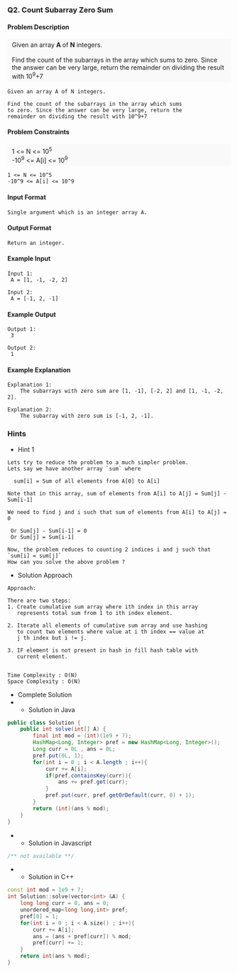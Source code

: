 ### Q2. Count Subarray Zero Sum
#### Problem Description
<div style="background-color: #f9f9f9; padding: 5px 10px;">
    Given an array <strong>A </strong>of <strong>N</strong> 
    integers.<br><br>Find the count of the subarrays in the 
    array which sums to zero. Since the answer can be very 
    large, return the remainder on dividing the result with
    10<sup>9</sup>+7
</div>

```text
Given an array A of N integers.

Find the count of the subarrays in the array which sums 
to zero. Since the answer can be very large, return the 
remainder on dividing the result with 10^9+7
```
#### Problem Constraints
<div style="background-color: #f9f9f9; padding: 5px 10px;">
    1 &lt;= N &lt;= 10<sup>5</sup><br>
    -10<sup>9</sup> &lt;= A[i] &lt;= 10<sup>9</sup>
</div>

```text
1 <= N <= 10^5
-10^9 <= A[i] <= 10^9
```
#### Input Format
```text
Single argument which is an integer array A.
```
#### Output Format
```text
Return an integer.
```
#### Example Input
```text
Input 1:
 A = [1, -1, -2, 2]

Input 2:
 A = [-1, 2, -1]
```
#### Example Output
```text
Output 1:
 3

Output 2:
 1
```
#### Example Explanation
```text
Explanation 1:
    The subarrays with zero sum are [1, -1], [-2, 2] and [1, -1, -2, 2].

Explanation 2:
    The subarray with zero sum is [-1, 2, -1].
```
### Hints
* Hint 1
```text
Lets try to reduce the problem to a much simpler problem. 
Lets say we have another array `sum` where 

  sum[i] = Sum of all elements from A[0] to A[i]

Note that in this array, sum of elements from A[i] to A[j] = Sum[j] - Sum[i-1]

We need to find j and i such that sum of elements from A[i] to A[j] = 0
 
 Or Sum[j] - Sum[i-1] = 0
 Or Sum[j] = Sum[i-1]

Now, the problem reduces to counting 2 indices i and j such that `sum[i] = sum[j]` 
How can you solve the above problem ? 
```
* Solution Approach
```text
Approach:

There are two steps:
1. Create cumulative sum array where ith index in this array 
   represents total sum from 1 to ith index element.

2. Iterate all elements of cumulative sum array and use hashing 
   to count two elements where value at i th index == value at 
   j th index but i != j.

3. IF element is not present in hash in fill hash table with 
   current element.


Time Complexity : O(N)
Space Complexity : O(N)
```
* Complete Solution
* * Solution in Java
```java
public class Solution {
    public int solve(int[] A) {
        final int mod = (int)(1e9 + 7);
        HashMap<Long, Integer> pref = new HashMap<Long, Integer>();
        Long curr = 0L , ans = 0L;
        pref.put(0L, 1);
        for(int i = 0 ; i < A.length ; i++){
            curr += A[i];
            if(pref.containsKey(curr)){
                ans += pref.get(curr);
            }
            pref.put(curr, pref.getOrDefault(curr, 0) + 1);
        }
        return (int)(ans % mod);
    }
}
```
* * Solution in Javascript
```javascript
/** not available **/
```
* * Solution in C++
```cpp
const int mod = 1e9 + 7;
int Solution::solve(vector<int> &A) {
	long long curr = 0, ans = 0;
	unordered_map<long long,int> pref;
	pref[0] = 1;
	for(int i = 0 ; i < A.size() ; i++){
		curr += A[i];
		ans = (ans + pref[curr]) % mod;
		pref[curr] += 1;
	}
	return int(ans % mod);
}
```

